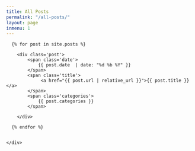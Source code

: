```yaml
---
title: All Posts
permalink: "/all-posts/"
layout: page
inmenu: 1
---
```


<div class='page-all-posts'>
	<div class='all-posts' >

      {% for post in site.posts %}

		<div class='post'>
			<span class='date'>
				{{ post.date  | date: "%d %b %Y" }}
			</span>
			<span class='title'>
				 <a href="{{ post.url | relative_url }}">{{ post.title }}</a>
			</span>
			<span class='categories'>
				{{ post.categories }}
			</span>

		</div>
		
      {% endfor %}
  
  
	</div>
</div>